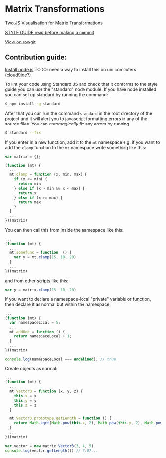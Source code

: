 Matrix Transformations
======================

Two.JS Visualisation for Matrix Transformations

[STYLE GUIDE read before making a commit](https://github.com/feross/standard)

[View on rawgit](https://rawgit.com/UoBEdTechSTEMM/MatrixTransforms/master/index.html)

Contribution guide:
-------------------

[Install node.js](https://nodejs.org/en/) TODO: need a way to install this on uni computers ([cloud9ide?](https://c9.io/))

To lint your code using Standard.JS and check that it conforms to the style guide you can use the "standard" node module. If you have node installed you can set up standard by running the command:

```bash
$ npm install -g standard
```

After that you can run the command ```standard``` in the root directory of the project and it will alert you to javascript formatting errors in any of the source files. You can *automagically* fix any errors by running.

```bash
$ standard --fix
```

If you enter in a new function, add it to the ```mt``` namespace e.g. if you want to add the ```clamp``` function to the ```mt``` namespace write something like this:

```javascript
var matrix = {};

(function (mt) {
  ...
  mt.clamp = function (x, min, max) {
    if (x <= min) {
      return min
    } else if (x > min && x < max) {
      return x
    } else if (x >= max) {
      return max
    }
  }
  ...
})(matrix)
```

You can then call this from inside the namespace like this:

```javascript
...
(function (mt) {
  ...
  mt.somefunc = function  () {
    var y = mt.clamp(15, 10, 20)
  }
  ...
})(matrix)
```

and from other scripts like this:

```javascript
var y = matrix.clamp(15, 10, 20)
```

If you want to declare a namespace-local "private" variable or function, then declare it as normal but within the namespace:

```javascript
...
(function (mt) {
  var namespaceLocal = 5;
  ...
  mt.addOne = function () {
    return namespaceLocal + 1;
  }
  ...
})(matrix)

console.log(namespaceLocal === undefined); // true
```

Create objects as normal:

```javascript
...
(function (mt) {
  ...
  mt.Vector3 = function (x, y, z) {
    this.x = x
    this.y = y
    this.z = z
  }

  mt.Vector3.prototype.getLength = function () {
    return Math.sqrt(Math.pow(this.x, 2), Math.pow(this.y, 2), Math.pow(this.z, 2))
  }
  ...
})(matrix)

var vector = new matrix.Vector3(3, 4, 5)
console.log(vector.getLength()) // 7.07...
```

